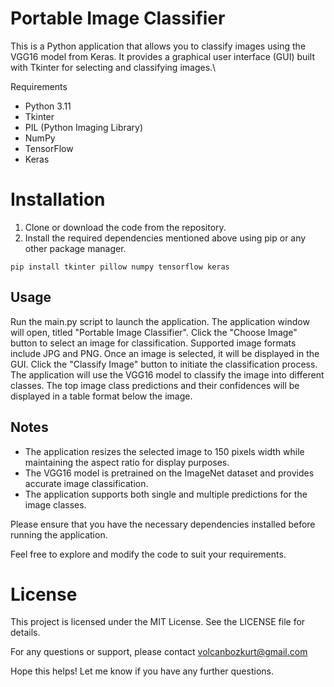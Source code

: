 # Portable Image Classifier

This is a Python application that allows you to classify images using the VGG16 model from Keras. It provides a graphical user interface (GUI) built with Tkinter for selecting and classifying images.\

Requirements

- Python 3.11
- Tkinter
- PIL (Python Imaging Library)
- NumPy
- TensorFlow
- Keras

# Installation

1. Clone or download the code from the repository.
2. Install the required dependencies mentioned above using pip or any other package manager.

`pip install tkinter pillow numpy tensorflow keras`

## Usage

Run the main.py script to launch the application.
The application window will open, titled "Portable Image Classifier".
Click the "Choose Image" button to select an image for classification. Supported image formats include JPG and PNG.
Once an image is selected, it will be displayed in the GUI.
Click the "Classify Image" button to initiate the classification process.
The application will use the VGG16 model to classify the image into different classes.
The top image class predictions and their confidences will be displayed in a table format below the image.

## Notes

- The application resizes the selected image to 150 pixels width while maintaining the aspect ratio for display purposes.
- The VGG16 model is pretrained on the ImageNet dataset and provides accurate image classification.
- The application supports both single and multiple predictions for the image classes.

Please ensure that you have the necessary dependencies installed before running the application.

Feel free to explore and modify the code to suit your requirements.

# License

This project is licensed under the MIT License. See the LICENSE file for details.

For any questions or support, please contact volcanbozkurt@gmail.com

Hope this helps! Let me know if you have any further questions.
